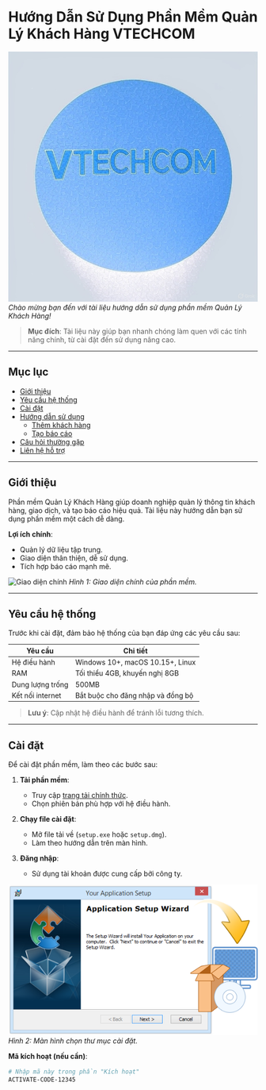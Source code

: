 # Hướng Dẫn Sử Dụng Phần Mềm Quản Lý Khách Hàng VTECHCOM

![Logo Công Ty](images/logo.jpg)
*Chào mừng bạn đến với tài liệu hướng dẫn sử dụng phần mềm Quản Lý Khách Hàng!*

> **Mục đích**: Tài liệu này giúp bạn nhanh chóng làm quen với các tính năng chính, từ cài đặt đến sử dụng nâng cao.

---

## Mục lục

- [Giới thiệu](#giới-thiệu)
- [Yêu cầu hệ thống](#yêu-cầu-hệ-thống)
- [Cài đặt](#cài-đặt)
- [Hướng dẫn sử dụng](#hướng-dẫn-sử-dụng)
  - [Thêm khách hàng](#thêm-khách-hàng)
  - [Tạo báo cáo](#tạo-báo-cáo)
- [Câu hỏi thường gặp](#câu-hỏi-thường-gặp)
- [Liên hệ hỗ trợ](#liên-hệ-hỗ-trợ)

---

## Giới thiệu

Phần mềm Quản Lý Khách Hàng giúp doanh nghiệp quản lý thông tin khách hàng, giao dịch, và tạo báo cáo hiệu quả. Tài liệu này hướng dẫn bạn sử dụng phần mềm một cách dễ dàng.

**Lợi ích chính**:
- Quản lý dữ liệu tập trung.
- Giao diện thân thiện, dễ sử dụng.
- Tích hợp báo cáo mạnh mẽ.

![Giao diện chính](images/main-interface.png)
*Hình 1: Giao diện chính của phần mềm.*

---

## Yêu cầu hệ thống

Trước khi cài đặt, đảm bảo hệ thống của bạn đáp ứng các yêu cầu sau:

| **Yêu cầu**         | **Chi tiết**                     |
|---------------------|----------------------------------|
| Hệ điều hành        | Windows 10+, macOS 10.15+, Linux |
| RAM                 | Tối thiểu 4GB, khuyến nghị 8GB   |
| Dung lượng trống    | 500MB                            |
| Kết nối internet    | Bắt buộc cho đăng nhập và đồng bộ |

> **Lưu ý**: Cập nhật hệ điều hành để tránh lỗi tương thích.

---

## Cài đặt

Để cài đặt phần mềm, làm theo các bước sau:

1. **Tải phần mềm**:
   - Truy cập [trang tải chính thức](https://example.com/download).
   - Chọn phiên bản phù hợp với hệ điều hành.

2. **Chạy file cài đặt**:
   - Mở file tải về (`setup.exe` hoặc `setup.dmg`).
   - Làm theo hướng dẫn trên màn hình.

3. **Đăng nhập**:
   - Sử dụng tài khoản được cung cấp bởi công ty.

![Màn hình cài đặt](images/install-step1.png)
*Hình 2: Màn hình chọn thư mục cài đặt.*

**Mã kích hoạt (nếu cần)**:
```bash
# Nhập mã này trong phần "Kích hoạt"
ACTIVATE-CODE-12345